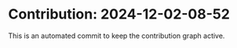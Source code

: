 # Contribution: 2024-12-02-08-52
This is an automated commit to keep the contribution graph active.
